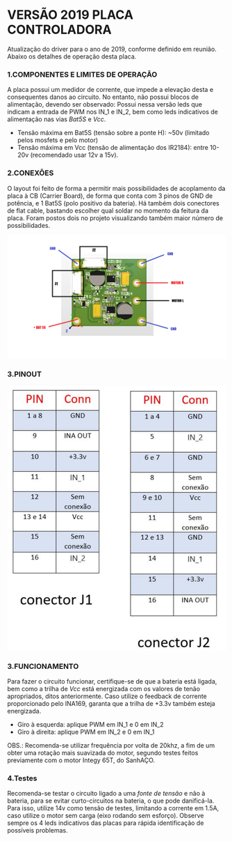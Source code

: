 ﻿# VERSÃO 2019 PLACA CONTROLADORA
Atualização do driver para o ano de 2019, conforme definido em reunião. Abaixo os detalhes de operação desta placa.

### 1.COMPONENTES E LIMITES DE OPERAÇÃO
A placa possui um medidor de corrente, que impede a elevação desta e consequentes danos ao circuito. No entanto, não possui blocos de alimentação, devendo ser observado:
Possui nessa versão leds que indicam a entrada de PWM nos IN_1 e IN_2, bem como leds indicativos de alimentação nas vias *Bat5S* e *Vcc*.

- Tensão máxima em Bat5S (tensão sobre a ponte H): ~50v (limitado pelos mosfets e pelo motor)
- Tensão máxima em Vcc (tensão de alimentação dos IR2184): entre 10-20v (recomendado usar 12v a 15v).

### 2.CONEXÕES
 O layout foi feito de forma a permitir mais possibilidades de acoplamento da placa à CB (Carrier Board), de forma que conta com 3 pinos de GND de potência, e 1 Bat5S (polo positivo da bateria). Há também dois conectores de flat cable, bastando escolher qual soldar no momento da feitura da placa. Foram postos dois no projeto visualizando também maior número de possibilidades.

![Diagrama de Pinos](https://github.com/roboime/BattleBot-HardwareBoards/blob/master/Morpheus/Morpheus%20v7.0/pinout.png)

### 3.PINOUT

![Pinout](https://github.com/roboime/BattleBot-HardwareBoards/blob/master/Morpheus/Morpheus%20v7.0/tabelaPins.JPG)

### 3.FUNCIONAMENTO
Para fazer o circuito funcionar, certifique-se de que a bateria está ligada, bem como a trilha de *Vcc* está energizada com os valores de tenão apropriados, ditos anteriormente.
Caso utilize o feedback de corrente proporcionado pelo INA169, garanta que a trilha de +3.3v também esteja energizada.

- Giro à esquerda: aplique PWM em IN_1 e 0 em IN_2
- Giro à direita: aplique PWM em IN_2 e 0 em IN_1

OBS.: Recomenda-se utilizar frequência por volta de 20khz, a fim de um obter uma rotação mais suavizada do motor, segundo testes feitos previamente com o motor Integy 65T, do SanhAÇO.

### 4.Testes
Recomenda-se testar o circuito ligado a uma *fonte de tensão* e não à bateria, para se evitar curto-circuitos na bateria, o que pode danificá-la. Para isso, utilize 14v como tensão de testes, limitando a corrente em 1.5A, caso utilize o motor sem carga (eixo rodando sem esforço).
Observe sempre os 4 leds indicativos das placas para rápida identificação de possíveis problemas.
